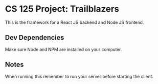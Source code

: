 # CS 125 Project: Trailblazers

This is the framework for a React JS backend and Node JS frontend.

## Dev Dependencies
Make sure Node and NPM are installed on your computer.

## Notes
When running this remember to run your server before starting the client.
